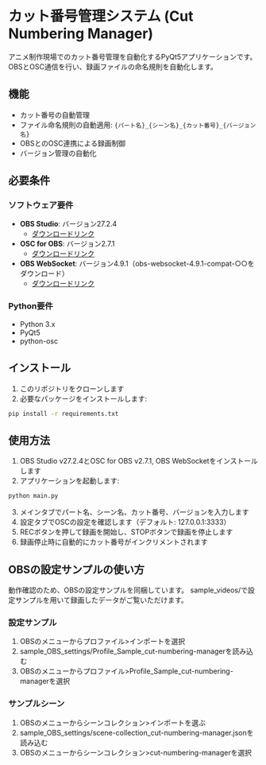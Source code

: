 # カット番号管理システム (Cut Numbering Manager)

アニメ制作現場でのカット番号管理を自動化するPyQt5アプリケーションです。OBSとOSC通信を行い、録画ファイルの命名規則を自動化します。

## 機能

- カット番号の自動管理
- ファイル命名規則の自動適用: `{パート名}_{シーン名}_{カット番号}_{バージョン名}`
- OBSとのOSC連携による録画制御
- バージョン管理の自動化

## 必要条件

### ソフトウェア要件
- **OBS Studio**: バージョン27.2.4
  - [ダウンロードリンク](https://github.com/obsproject/obs-studio/releases/tag/27.2.4)
- **OSC for OBS**: バージョン2.7.1
  - [ダウンロードリンク](https://github.com/jshea2/OSC-for-OBS/releases/tag/v2.7)
- **OBS WebSocket**: バージョン4.9.1（obs-websocket-4.9.1-compat-○○をダウンロード）
  - [ダウンロードリンク](https://github.com/obsproject/obs-websocket/releases/tag/5.0.1)

### Python要件
- Python 3.x
- PyQt5
- python-osc

## インストール

1. このリポジトリをクローンします
2. 必要なパッケージをインストールします:

```bash
pip install -r requirements.txt
```

## 使用方法

1. OBS Studio v27.2.4とOSC for OBS v2.7.1, OBS WebSocketをインストールします
2. アプリケーションを起動します:

```bash
python main.py
```

3. メインタブでパート名、シーン名、カット番号、バージョンを入力します
4. 設定タブでOSCの設定を確認します（デフォルト: 127.0.0.1:3333）
5. RECボタンを押して録画を開始し、STOPボタンで録画を停止します
6. 録画停止時に自動的にカット番号がインクリメントされます

## OBSの設定サンプルの使い方
動作確認のため、OBSの設定サンプルを同梱しています。
sample_videos/で設定サンプルを用いて録画したデータがご覧いただけます。

### 設定サンプル
1. OBSのメニューからプロファイル>インポートを選択
2. sample_OBS_settings/Profile_Sample_cut-numbering-managerを読み込む
3. OBSのメニューからプロファイル>Profile_Sample_cut-numbering-managerを選択

### サンプルシーン
1. OBSのメニューからシーンコレクション>インポートを選ぶ
2. sample_OBS_settings/scene-collection_cut-numbering-manager.jsonを読み込む
3. OBSのメニューからシーンコレクション>cut-numbering-managerを選択
